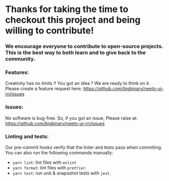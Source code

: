 # Thanks for taking the time to checkout this project and being willing to contribute!

### We encourage everyone to contribute to open-source projects. This is the best way to both learn and to give back to the community.

### Features:

Creativity has no limits !! You got an idea ? We are ready to think on it.
Please create a feature request here.
https://github.com/bigbinary/neeto-ui-rn/issues

### Issues:

No software is bug-free. So, if you got an issue, Please raise at:
https://github.com/bigbinary/neeto-ui-rn/issues

### Linting and tests:

Our pre-commit hooks verify that the linter and tests pass when commiting. You
can also run the following commands manually:

- `yarn lint`: lint files with `eslint`
- `yarn format`: lint files with `prettier`.
- `yarn test`: run unit & snapsshot tests with `jest`.
